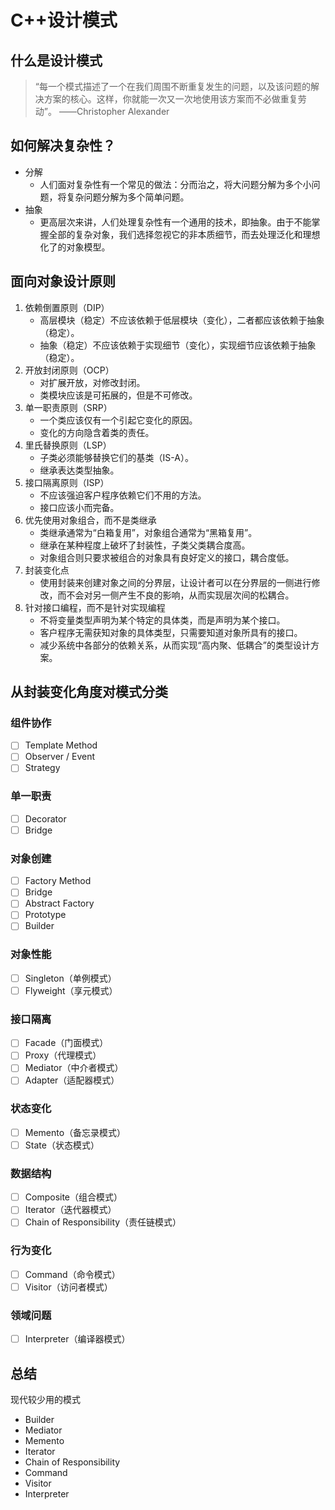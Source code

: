 # C++设计模式

## 什么是设计模式

> “每一个模式描述了一个在我们周围不断重复发生的问题，以及该问题的解决方案的核心。这样，你就能一次又一次地使用该方案而不必做重复劳动”。 ——Christopher Alexander

## 如何解决复杂性？

- 分解
  - 人们面对复杂性有一个常见的做法：分而治之，将大问题分解为多个小问题，将复杂问题分解为多个简单问题。
- 抽象
  - 更高层次来讲，人们处理复杂性有一个通用的技术，即抽象。由于不能掌握全部的复杂对象，我们选择忽视它的非本质细节，而去处理泛化和理想化了的对象模型。

## 面向对象设计原则

1. 依赖倒置原则（DIP）
   - 高层模块（稳定）不应该依赖于低层模块（变化），二者都应该依赖于抽象（稳定）。
   - 抽象（稳定）不应该依赖于实现细节（变化），实现细节应该依赖于抽象（稳定）。
2. 开放封闭原则（OCP）
   - 对扩展开放，对修改封闭。
   - 类模块应该是可拓展的，但是不可修改。
3. 单一职责原则（SRP）
   - 一个类应该仅有一个引起它变化的原因。
   - 变化的方向隐含着类的责任。
4. 里氏替换原则（LSP）
   - 子类必须能够替换它们的基类（IS-A）。
   - 继承表达类型抽象。
5. 接口隔离原则（ISP）
   - 不应该强迫客户程序依赖它们不用的方法。
   - 接口应该小而完备。
6. 优先使用对象组合，而不是类继承
   - 类继承通常为“白箱复用”，对象组合通常为“黑箱复用”。
   - 继承在某种程度上破坏了封装性，子类父类耦合度高。
   - 对象组合则只要求被组合的对象具有良好定义的接口，耦合度低。
7. 封装变化点
   - 使用封装来创建对象之间的分界层，让设计者可以在分界层的一侧进行修改，而不会对另一侧产生不良的影响，从而实现层次间的松耦合。
8. 针对接口编程，而不是针对实现编程
   - 不将变量类型声明为某个特定的具体类，而是声明为某个接口。
   - 客户程序无需获知对象的具体类型，只需要知道对象所具有的接口。
   - 减少系统中各部分的依赖关系，从而实现“高内聚、低耦合”的类型设计方案。

## 从封装变化角度对模式分类

### 组件协作

- [ ] Template Method
- [ ] Observer / Event
- [ ] Strategy

### 单一职责

- [ ] Decorator
- [ ] Bridge

### 对象创建

- [ ] Factory Method
- [ ] Bridge
- [ ] Abstract Factory
- [ ] Prototype
- [ ] Builder

### 对象性能

- [ ] Singleton（单例模式）
- [ ] Flyweight（享元模式）

### 接口隔离

- [ ] Facade（门面模式）
- [ ] Proxy（代理模式）
- [ ] Mediator（中介者模式）
- [ ] Adapter（适配器模式）

### 状态变化

- [ ] Memento（备忘录模式）
- [ ] State（状态模式）

### 数据结构

- [ ] Composite（组合模式）
- [ ] Iterator（迭代器模式）
- [ ] Chain of Responsibility（责任链模式）

### 行为变化

- [ ] Command（命令模式）
- [ ] Visitor（访问者模式）

### 领域问题

- [ ] Interpreter（编译器模式）

## 总结

现代较少用的模式

- Builder
- Mediator
- Memento
- Iterator
- Chain of Responsibility
- Command
- Visitor
- Interpreter